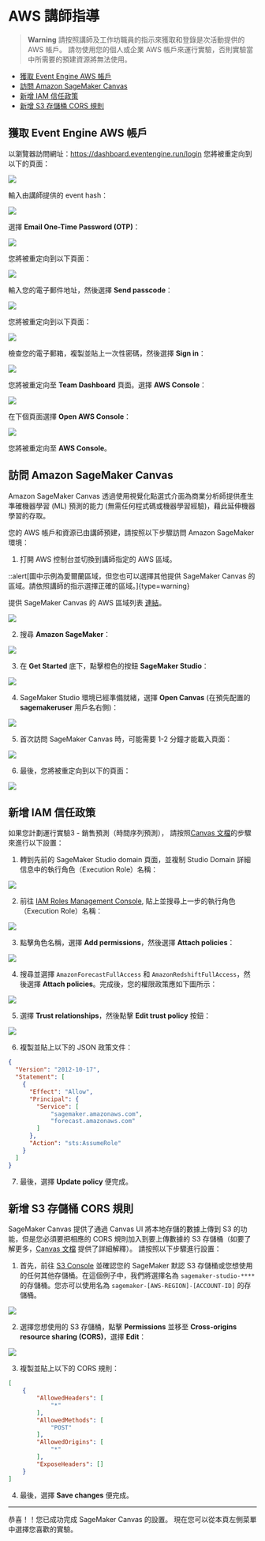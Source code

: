 # AWS 講師指導

> **Warning**
> 請按照講師及工作坊職員的指示來獲取和登錄是次活動提供的 AWS 帳戶。 請勿使用您的個人或企業 AWS 帳戶來運行實驗，否則實驗當中所需要的預建資源將無法使用。

- [獲取 Event Engine AWS 帳戶](#event-engine-aws)
- [訪問 Amazon SageMaker Canvas](#amazon-sagemaker-canvas)
- [新增 IAM 信任政策](#iam)
- [新增 S3 存儲桶 CORS 規則](#s3-cors)


## 獲取 Event Engine AWS 帳戶

以瀏覽器訪問網址：https://dashboard.eventengine.run/login  您將被重定向到以下的頁面：

![](/static/prerequisites/image43.png)

輸入由講師提供的 event hash：

![](/static/prerequisites/image44.png)

選擇 **Email One-Time Password (OTP)**：

![](/static/prerequisites/image45.png)

您將被重定向到以下頁面：

![](/static/prerequisites/image46.png)

輸入您的電子郵件地址，然後選擇 **Send passcode**：

![](/static/prerequisites/image47.png)

您將被重定向到以下頁面：

![](/static/prerequisites/image48.png)

檢查您的電子郵箱，複製並貼上一次性密碼，然後選擇 **Sign in**：

![](/static/prerequisites/image49.png)

您將被重定向至 **Team Dashboard** 頁面。選擇 **AWS Console**：

![](/static/prerequisites/image50.png)

在下個頁面選擇 **Open AWS Console**：

![](/static/prerequisites/image51.png)

您將被重定向至 **AWS Console**。


## 訪問 Amazon SageMaker Canvas

Amazon SageMaker Canvas 透過使用視覺化點選式介面為商業分析師提供產生準確機器學習 (ML) 預測的能力 (無需任何程式碼或機器學習經驗)，藉此延伸機器學習的存取。

您的 AWS 帳戶和資源已由講師預建，請按照以下步驟訪問 Amazon SageMaker 環境：

1.  打開 AWS 控制台並切換到講師指定的 AWS 區域。

::alert[圖中示例為愛爾蘭區域，但您也可以選擇其他提供 SageMaker Canvas 的區域。請依照講師的指示選擇正確的區域。]{type=warning}

提供 SageMaker Canvas 的 AWS 區域列表 [連結](https://docs.aws.amazon.com/sagemaker/latest/dg/canvas.html)。

![](/static/prerequisites/image22.png)

2.  搜尋 **Amazon SageMaker**：

![](/static/prerequisites/image23.png)

3.  在 **Get Started** 底下，點擊橙色的按鈕 **SageMaker Studio**：

![](/static/prerequisites/image41.png)

4.	SageMaker Studio 環境已經準備就緒，選擇 **Open Canvas** (在預先配置的 **sagemakeruser** 用戶名右側)：

![](/static/prerequisites/image42.png)

5.	首次訪問 SageMaker Canvas 時，可能需要 1-2 分鐘才能載入頁面：

![](/static/prerequisites/image30.png)

6.	最後，您將被重定向到以下的頁面：

![](/static/prerequisites/image31.png)

## 新增 IAM 信任政策

如果您計劃運行實驗3 - 銷售預測（時間序列預測）， 請按照[Canvas 文檔](https://docs.aws.amazon.com/sagemaker/latest/dg/canvas-set-up-forecast.html)的步驟來進行以下設置：

1. 轉到先前的 SageMaker Studio domain 頁面，並複制 Studio Domain 詳細信息中的執行角色（Execution Role）名稱：

![](/static/prerequisites/find-execution-role.png)

2. 前往 [IAM Roles Management Console](https://console.aws.amazon.com/iamv2/home?#/roles), 貼上並搜尋上一步的執行角色（Execution Role）名稱：

![](/static/prerequisites/find-execution-role.png)

3. 點擊角色名稱，選擇 **Add permissions**，然後選擇 **Attach policies**：

![](/static/prerequisites/attach-policies.png)

4. 搜尋並選擇 `AmazonForecastFullAccess` 和 `AmazonRedshiftFullAccess`，然後選擇 **Attach policies**。完成後，您的權限政策應如下圖所示：

![](/static/prerequisites/permission-set.png)

5. 選擇 **Trust relationships**，然後點擊 **Edit trust policy** 按鈕：

![](/static/prerequisites/edit-trust-policy.png)

6. 複製並貼上以下的 JSON 政策文件：

```json
{
  "Version": "2012-10-17",
  "Statement": [
    {
      "Effect": "Allow",
      "Principal": {
        "Service": [
            "sagemaker.amazonaws.com",
            "forecast.amazonaws.com"
        ]
      },
      "Action": "sts:AssumeRole"
    }
  ]
}
```

7. 最後，選擇 **Update policy** 便完成。 

## 新增 S3 存儲桶 CORS 規則

SageMaker Canvas 提供了通過 Canvas UI 將本地存儲的數據上傳到 S3 的功能，但是您必須要把相應的 CORS 規則加入到要上傳數據的 S3 存儲桶（如要了解更多，[Canvas 文檔](https://docs.aws.amazon.com/sagemaker/latest/dg/canvas-set-up-local-upload.html) 提供了詳細解釋）。 請按照以下步驟進行設置：

1. 首先，前往 [S3 Console](https://console.aws.amazon.com/s3/) 並確認您的 SageMaker 默認 S3 存儲桶或您想使用的任何其他存儲桶。在這個例子中，我們將選擇名為 `sagemaker-studio-****` 的存儲桶。您亦可以使用名為 `sagemaker-[AWS-REGION]-[ACCOUNT-ID]` 的存儲桶。

![](/static/prerequisites/sagemaker-studio-bucket.png)

2. 選擇您想使用的 S3 存儲桶，點擊 **Permissions** 並移至 **Cross-origins resource sharing (CORS)**，選擇 **Edit**：

![](/static/prerequisites/edit-cors.png)

3. 複製並貼上以下的 CORS 規則：

```json
[
    {
        "AllowedHeaders": [
            "*"
        ],
        "AllowedMethods": [
            "POST"
        ],
        "AllowedOrigins": [
            "*"
        ],
        "ExposeHeaders": []
    }
]
```

4. 最後，選擇 **Save changes** 便完成。 

-----

恭喜！！您已成功完成 SageMaker Canvas 的設置。 現在您可以從本頁左側菜單中選擇您喜歡的實驗。
